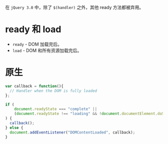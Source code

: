 在 `jQuery 3.0` 中，除了 `$(handler)` 之外，其他 ready 方法都被弃用。  

# ready 和 load
- `ready` - DOM 加载完后。
- `load` - DOM 和所有资源加载完后。

# 原生
```js
var callback = function(){
  // Handler when the DOM is fully loaded
};

if (
    document.readyState === "complete" ||
    (document.readyState !== "loading" && !document.documentElement.doScroll)
) {
  callback();
} else {
  document.addEventListener("DOMContentLoaded", callback);
}
```
